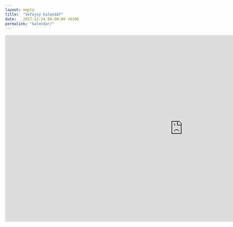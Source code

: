 ```yaml
---
layout: empty
title:  "Veřejný kalendář"
date:   2017-12-24 08:00:00 +0100
permalink: "kalendar/"
---
```


<iframe src="https://calendar.google.com/calendar/embed?showTitle=0&amp;showPrint=0&amp;mode=WEEK&amp;height=600&amp;wkst=2&amp;bgcolor=%23FFFFFF&amp;src=9bc8elbp19qb6n5fafqbmv0ks0%40group.calendar.google.com&amp;color=%23125A12&amp;ctz=Europe%2FPrague" style="border-width:0" width="1140" height="600" frameborder="0" scrolling="no"></iframe>
